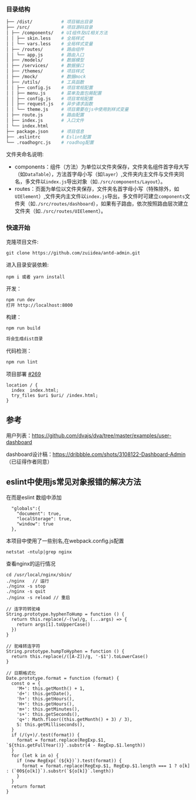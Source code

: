 ### 目录结构

```bash
├── /dist/           # 项目输出目录
├── /src/            # 项目源码目录
│ ├── /components/   # UI组件及UI相关方法
│ │ ├── skin.less    # 全局样式
│ │ └── vars.less    # 全局样式变量
│ ├── /routes/       # 路由组件
│ │ └── app.js       # 路由入口
│ ├── /models/       # 数据模型
│ ├── /services/     # 数据接口
│ ├── /themes/       # 项目样式
│ ├── /mock/         # 数据mock
│ ├── /utils/        # 工具函数
│ │ ├── config.js    # 项目常规配置
│ │ ├── menu.js      # 菜单及面包屑配置
│ │ ├── config.js    # 项目常规配置
│ │ ├── request.js   # 异步请求函数
│ │ └── theme.js     # 项目需要在js中使用到样式变量
│ ├── route.js       # 路由配置
│ ├── index.js       # 入口文件
│ └── index.html     
├── package.json     # 项目信息
├── .eslintrc        # Eslint配置
└── .roadhogrc.js    # roadhog配置
```

文件夹命名说明:

-   components：组件（方法）为单位以文件夹保存，文件夹名组件首字母大写（如`DataTable`），方法首字母小写（如`layer`）,文件夹内主文件与文件夹同名，多文件以`index.js`导出对象（如`./src/components/Layout`）。
-   routes：页面为单位以文件夹保存，文件夹名首字母小写（特殊除外，如`UIElement`）,文件夹内主文件以`index.js`导出，多文件时可建立`components`文件夹（如`./src/routes/dashboard`），如果有子路由，依次按照路由层次建立文件夹（如`./src/routes/UIElement`）。

### 快速开始

克隆项目文件:

    git clone https://github.com/zuiidea/antd-admin.git

进入目录安装依赖:

    npm i 或者 yarn install

开发：

```bash
npm run dev
打开 http://localhost:8000
```

构建：

```bash
npm run build

将会生成dist目录
```

代码检测：

```bash
npm run lint
```

项目部署 [#269](https://github.com/zuiidea/antd-admin/issues/269)

```
location / {
  index  index.html;
  try_files $uri $uri/ /index.html;
}
```

## 参考

用户列表：<https://github.com/dvajs/dva/tree/master/examples/user-dashboard>

dashboard设计稿：<https://dribbble.com/shots/3108122-Dashboard-Admin> （已征得作者同意）


## eslint中使用js常见对象报错的解决方法
在而是eslint 数组中添加
```
  "globals":{
    "document": true,
    "localStorage": true,
    "window": true
  },
```

本项目中使用了一些别名,在webpack.config.js配置

```
netstat -ntulp|grep nginx
```
查看nginx的运行情况

```
cd /usr/local/nginx/sbin/
./nginx   // 运行
./nginx -s stop
./nginx -s quit  
./nginx -s reload // 重启
```

```
// 连字符转驼峰
String.prototype.hyphenToHump = function () {
  return this.replace(/-(\w)/g, (...args) => {
    return args[1].toUpperCase()
  })
}

// 驼峰转连字符
String.prototype.humpToHyphen = function () {
  return this.replace(/([A-Z])/g, '-$1').toLowerCase()
}

// 日期格式化
Date.prototype.format = function (format) {
  const o = {
    'M+': this.getMonth() + 1,
    'd+': this.getDate(),
    'h+': this.getHours(),
    'H+': this.getHours(),
    'm+': this.getMinutes(),
    's+': this.getSeconds(),
    'q+': Math.floor((this.getMonth() + 3) / 3),
    S: this.getMilliseconds(),
  }
  if (/(y+)/.test(format)) {
    format = format.replace(RegExp.$1, `${this.getFullYear()}`.substr(4 - RegExp.$1.length))
  }
  for (let k in o) {
    if (new RegExp(`(${k})`).test(format)) {
      format = format.replace(RegExp.$1, RegExp.$1.length === 1 ? o[k] : (`00${o[k]}`).substr(`${o[k]}`.length))
    }
  }
  return format
}
```